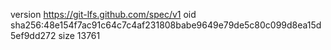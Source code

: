 version https://git-lfs.github.com/spec/v1
oid sha256:48e154f7ac91c64c7c4af231808babe9649e79de5c80c099d8ea15d5ef9dd272
size 13761
